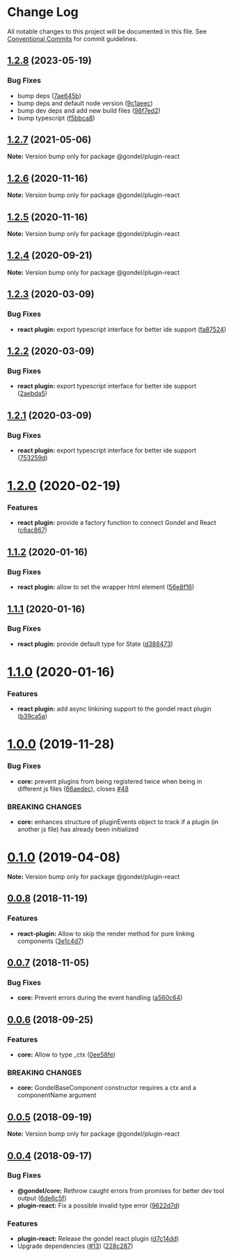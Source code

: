 # Change Log

All notable changes to this project will be documented in this file.
See [Conventional Commits](https://conventionalcommits.org) for commit guidelines.

## [1.2.8](https://github.com/merkle-open/gondel/compare/v1.2.7...v1.2.8) (2023-05-19)

### Bug Fixes

- bump deps ([7ae645b](https://github.com/merkle-open/gondel/commit/7ae645ba5d64cf5274fe325c13414cb676b9a615))
- bump deps and default node version ([9c1aeec](https://github.com/merkle-open/gondel/commit/9c1aeec8d3fb03765ea74bb11c29d31205e742bb))
- bump dev deps and add new build files ([98f7ed2](https://github.com/merkle-open/gondel/commit/98f7ed284ab15bd4fc7c2f004c520808f61c6559))
- bump typescript ([f5bbca8](https://github.com/merkle-open/gondel/commit/f5bbca8da39875f21d7bfe6dc1c3076a1e607e15))

## [1.2.7](https://github.com/merkle-open/gondel/compare/v1.2.6...v1.2.7) (2021-05-06)

**Note:** Version bump only for package @gondel/plugin-react

## [1.2.6](https://github.com/merkle-open/gondel/compare/v1.2.5...v1.2.6) (2020-11-16)

**Note:** Version bump only for package @gondel/plugin-react

## [1.2.5](https://github.com/merkle-open/gondel/compare/v1.2.4...v1.2.5) (2020-11-16)

**Note:** Version bump only for package @gondel/plugin-react

## [1.2.4](https://github.com/merkle-open/gondel/compare/v1.2.3...v1.2.4) (2020-09-21)

**Note:** Version bump only for package @gondel/plugin-react

## [1.2.3](https://github.com/merkle-open/gondel/compare/v1.2.2...v1.2.3) (2020-03-09)

### Bug Fixes

- **react plugin:** export typescript interface for better ide support ([fa87524](https://github.com/merkle-open/gondel/commit/fa875240eb64d76bdcbb3427d27b10f4323ffc31))

## [1.2.2](https://github.com/merkle-open/gondel/compare/v1.2.1...v1.2.2) (2020-03-09)

### Bug Fixes

- **react plugin:** export typescript interface for better ide support ([2aebda5](https://github.com/merkle-open/gondel/commit/2aebda56160bbd5d831c9ca5137731d1ec2d035b))

## [1.2.1](https://github.com/merkle-open/gondel/compare/v1.2.0...v1.2.1) (2020-03-09)

### Bug Fixes

- **react plugin:** export typescript interface for better ide support ([753259d](https://github.com/merkle-open/gondel/commit/753259d45dbdf99c966bab937156db3a9ffae43d))

# [1.2.0](https://github.com/merkle-open/gondel/compare/v1.1.2...v1.2.0) (2020-02-19)

### Features

- **react plugin:** provide a factory function to connect Gondel and React ([c6ac867](https://github.com/merkle-open/gondel/commit/c6ac867ad9841f09d90dda18a9fbb77fb83f6dce))

## [1.1.2](https://github.com/merkle-open/gondel/compare/v1.1.1...v1.1.2) (2020-01-16)

### Bug Fixes

- **react plugin:** allow to set the wrapper html element ([56e8f16](https://github.com/merkle-open/gondel/commit/56e8f16))

## [1.1.1](https://github.com/merkle-open/gondel/compare/v1.1.0...v1.1.1) (2020-01-16)

### Bug Fixes

- **react plugin:** provide default type for State ([d388473](https://github.com/merkle-open/gondel/commit/d388473))

# [1.1.0](https://github.com/merkle-open/gondel/compare/v1.0.0...v1.1.0) (2020-01-16)

### Features

- **react plugin:** add async linkining support to the gondel react plugin ([b39ca5a](https://github.com/merkle-open/gondel/commit/b39ca5a))

# [1.0.0](https://github.com/merkle-open/gondel/compare/v0.1.0...v1.0.0) (2019-11-28)

### Bug Fixes

- **core:** prevent plugins from being registered twice when being in different js files ([66aedec](https://github.com/merkle-open/gondel/commit/66aedec)), closes [#48](https://github.com/merkle-open/gondel/issues/48)

### BREAKING CHANGES

- **core:** enhances structure of pluginEvents object to track if a plugin (in another js file) has already been initialized

# [0.1.0](https://github.com/merkle-open/gondel/compare/v0.0.8...v0.1.0) (2019-04-08)

**Note:** Version bump only for package @gondel/plugin-react

## [0.0.8](https://github.com/merkle-open/gondel/compare/v0.0.7...v0.0.8) (2018-11-19)

### Features

- **react-plugin:** Allow to skip the render method for pure linking components ([3e1c4d7](https://github.com/merkle-open/gondel/commit/3e1c4d7))

## [0.0.7](https://github.com/merkle-open/gondel/compare/v0.0.6...v0.0.7) (2018-11-05)

### Bug Fixes

- **core:** Prevent errors during the event handling ([a560c64](https://github.com/merkle-open/gondel/commit/a560c64))

<a name="0.0.6"></a>

## [0.0.6](https://github.com/merkle-open/gondel/compare/v0.0.5...v0.0.6) (2018-09-25)

### Features

- **core:** Allow to type \_ctx ([0ee58fe](https://github.com/merkle-open/gondel/commit/0ee58fe))

### BREAKING CHANGES

- **core:** GondelBaseComponent constructor requires a ctx and a componentName argument

<a name="0.0.5"></a>

## [0.0.5](https://github.com/merkle-open/gondel/compare/v0.0.4...v0.0.5) (2018-09-19)

**Note:** Version bump only for package @gondel/plugin-react

<a name="0.0.4"></a>

## [0.0.4](https://github.com/merkle-open/gondel/compare/v0.0.1...v0.0.4) (2018-09-17)

### Bug Fixes

- **@gondel/core:** Rethrow caught errors from promises for better dev tool output ([6de6c5f](https://github.com/merkle-open/gondel/commit/6de6c5f))
- **plugin-react:** Fix a possible invalid type error ([9622d7d](https://github.com/merkle-open/gondel/commit/9622d7d))

### Features

- **plugin-react:** Release the gondel react plugin ([d7c14dd](https://github.com/merkle-open/gondel/commit/d7c14dd))
- Upgrade dependencies ([#13](https://github.com/merkle-open/gondel/issues/13)) ([228c287](https://github.com/merkle-open/gondel/commit/228c287))
